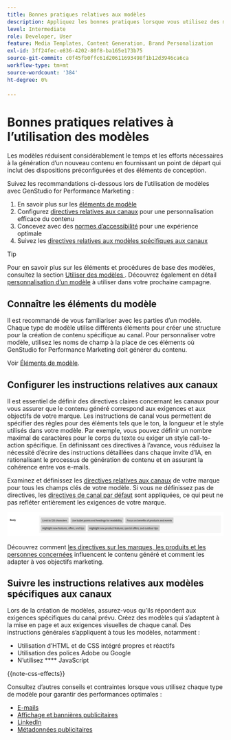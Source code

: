 ```yaml
---
title: Bonnes pratiques relatives aux modèles
description: Appliquez les bonnes pratiques lorsque vous utilisez des modèles avec Adobe GenStudio for Performance Marketing.
level: Intermediate
role: Developer, User
feature: Media Templates, Content Generation, Brand Personalization
exl-id: 3ff24fec-e836-4202-80f8-ba165e173b75
source-git-commit: c0f45fb0ffc61d20611693498f1b12d3946ca6ca
workflow-type: tm+mt
source-wordcount: '384'
ht-degree: 0%

---
```


# Bonnes pratiques relatives à l’utilisation des modèles

Les modèles réduisent considérablement le temps et les efforts nécessaires à la génération d’un nouveau contenu en fournissant un point de départ qui inclut des dispositions préconfigurées et des éléments de conception.

Suivez les recommandations ci-dessous lors de l’utilisation de modèles avec GenStudio for Performance Marketing :

1. En savoir plus sur les [éléments de modèle](#know-about-template-elements)
1. Configurez [directives relatives aux canaux](#configure-channel-guidelines) pour une personnalisation efficace du contenu
1. Concevez avec des [normes d’accessibilité](accessibility-for-templates.md) pour une expérience optimale
1. Suivez les [directives relatives aux modèles spécifiques aux canaux](#follow-channel-specific-template-guidelines)

>[!TIP]
>
>Pour en savoir plus sur les éléments et procédures de base des modèles, consultez la section [ Utiliser des modèles ](use-templates.md). Découvrez également en détail [personnalisation d’un modèle](customize-template.md) à utiliser dans votre prochaine campagne.

## Connaître les éléments du modèle

Il est recommandé de vous familiariser avec les parties d’un modèle. Chaque type de modèle utilise différents éléments pour créer une structure pour la création de contenu spécifique au canal. Pour personnaliser votre modèle, utilisez les noms de champ à la place de ces éléments où GenStudio for Performance Marketing doit générer du contenu.

Voir [Éléments de modèle](use-templates.md#template-elements).

## Configurer les instructions relatives aux canaux

Il est essentiel de définir des directives claires concernant les canaux pour vous assurer que le contenu généré correspond aux exigences et aux objectifs de votre marque. Les instructions de canal vous permettent de spécifier des règles pour des éléments tels que le ton, la longueur et le style utilisés dans votre modèle. Par exemple, vous pouvez définir un nombre maximal de caractères pour le corps du texte ou exiger un style call-to-action spécifique. En définissant ces directives à l’avance, vous réduisez la nécessité d’écrire des instructions détaillées dans chaque invite d’IA, en rationalisant le processus de génération de contenu et en assurant la cohérence entre vos e-mails.

Examinez et définissez les [directives relatives aux canaux](/help/user-guide/guidelines/brands.md#channel-guidelines) de votre marque pour tous les champs clés de votre modèle. Si vous ne définissez pas de directives, les [ directives de canal par défaut](/help/user-guide/guidelines/brands.md#default-channel-guidelines) sont appliquées, ce qui peut ne pas refléter entièrement les exigences de votre marque.

![Spécifications du corps](/help/assets/channel-email-body.png)

Découvrez comment [les directives sur les marques, les produits et les personnes concernées](/help/user-guide/guidelines/overview.md) influencent le contenu généré et comment les adapter à vos objectifs marketing.

## Suivre les instructions relatives aux modèles spécifiques aux canaux

Lors de la création de modèles, assurez-vous qu’ils répondent aux exigences spécifiques du canal prévu. Créez des modèles qui s’adaptent à la mise en page et aux exigences visuelles de chaque canal. Des instructions générales s’appliquent à tous les modèles, notamment :

- Utilisation d’HTML et de CSS intégré propres et réactifs
- Utilisation des polices Adobe ou Google
- N’utilisez **** JavaScript

{{note-css-effects}}

Consultez d’autres conseils et contraintes lorsque vous utilisez chaque type de modèle pour garantir des performances optimales :

- [E-mails](/help/user-guide/templates/email-template.md)
- [Affichage et bannières publicitaires](/help/user-guide/templates/display-template.md)
- [LinkedIn](/help/user-guide/templates/linkedin-template.md)
- [Métadonnées publicitaires](/help/user-guide/templates/meta-template.md)
